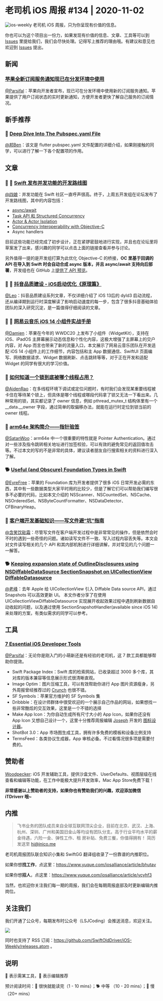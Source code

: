 # 老司机 iOS 周报 #134 | 2020-11-02

![ios-weekly](https://github.com/SwiftOldDriver/iOS-Weekly/blob/master/assets/ios-weekly.png?raw=true)
老司机 iOS 周报，只为你呈现有价值的信息。

你也可以为这个项目出一份力，如果发现有价值的信息、文章、工具等可以到 [Issues](https://github.com/SwiftOldDriver/iOS-Weekly/issues) 里提给我们，我们会尽快处理。记得写上推荐的理由哦。有建议和意见也欢迎到 [Issues](https://github.com/SwiftOldDriver/iOS-Weekly/issues) 提出。

## 新闻

### [苹果全新订阅服务通知现已在分发环境中使用](https://developer.apple.com/news/?id=an960mux)

[@Parsifal](https://github.com/ParsifalC)：苹果向开发者宣布，现已可在分发环境中使用新的订阅服务通知。苹果提供了用户订阅状态的实时更新通知，方便开发者更快了解自己服务的订阅情况。

## 新手推荐

### 🐎 [Deep Dive Into The Pubspec.yaml File](https://medium.com/flutter-community/deep-dive-into-the-pubspec-yaml-file-fb56ac8683b9)

[@邦Ben](https://weibo.com/linwenbang)：该文是 flutter pubspec.yaml 文件配置的详细介绍，如果刚接触的同学，可以进行了解一下各个配置项的作用。

## 文章

### 🌟 🐢 [Swift 发布并发功能的开发路线图](https://forums.swift.org/t/swift-concurrency-roadmap/41611)

[@四娘](https://kemchenj.github.io/)：并发功能在 Swift 社区一直呼声很高。终于，上周五开发组在论坛发布了开发路线图，其中的内容包括：

- [async/await](https://forums.swift.org/t/concurrency-asynchronous-functions/41619)
- [Task API 和 Structured Concurrency](https://forums.swift.org/t/concurrency-structured-concurrency/41622)
- [Actor & Actor Isolation](https://forums.swift.org/t/concurrency-actors-actor-isolation/41613)
- [Concurrency Interoperability with Objective-C](https://forums.swift.org/t/concurrency-interoperability-with-objective-c/41616)
- Async handlers

目前这些功能已经完成了初步设计，正在紧锣密鼓地进行实现，并且也在论坛里将草案发了出来，感兴趣的同学可以点击上面的链接查看并参与讨论。

另外值得一提的是开发组打算为此优化 Objective-C 的桥接，**OC 里基于回调的 API 在导入到 Swift 时会自动合成 async 版本，并且 async/await 支持向后部署**，开发组也在 GitHub 上[提供了 API 预览](https://github.com/DougGregor/swift-concurrency-objc/pull/1/files)。

### 🌟 🐢 [抖音品质建设 - iOS启动优化《原理篇》](https://mp.weixin.qq.com/s/3-Sbqe9gxdV6eI1f435BDg)

[@Leo](https://github.com/leomobiledeveloper)：抖音品质建设系列文章，不仅详细介绍了 iOS 13后的 dyld3 启动流程，还从编译期到运行时深度解读了影响启动速度的每一步，包含了很多抖音基础体验团队的深入研究沉淀，是一篇值得仔细阅读的文章。


### 🌟 🐎 [网易云音乐 iOS 14 小组件实战手册](https://mp.weixin.qq.com/s/gFd8fkJBkQd5RpFSD0P8Ig)

[@Damien](https://github.com/ZengyiMa)：苹果在今年的 WWDC20 上发布了小组件（WidgetKit），支持在 iOS、iPadOS 主屏幕展示动态信息和个性化内容，这极大增强了主屏幕上的交户内容，对 App 而言也带来了新的流量入口，本文展示了网易云音乐团队在开发适配 iOS 14 小组件上的工作细节，内容包括和主 App 数据通信、SwiftUI 页面编写、网络数据请求、Widget 数据刷新、点击跳转等等，对于正在开发和适配 Widget 的同学有很大的学习价值。

### 🐎 [如何知道一个锁到底被哪个线程占用？](https://mp.weixin.qq.com/s/EUxx23NBsaPX2KG6HVG-cQ)

[@AidenRao](https://weibo.com/AidenRao)：在多线程环境下调试或定位问题时，有时我们会发现某重要线程被卡住在等待某个锁上，但具体是哪个线程或哪段代码拿了锁又无法一下看出来。几种常用的锁，其实都记录了 owner 信息，例如 pthread_mutex_t 结构体里有一个 \__data.\__owner 字段，通过简单的取偏移办法，就能在运行时定位到锁当前的 owner 线程。

### 🐎 [arm64e 架构简介——指针验签 ](https://mp.weixin.qq.com/s/a5e0T51kH9NIVKJpRyg4hQ)

[@SatanWoo](https://satanwoo.github.io)：arm64e 中一个很重要的特性就是 Pointer Authentication。通过对一些涉及指令跳转相关地址进行加签校验，可以有效的避免常见的返回值攻击等。不过本文的写的不是非常的具体，建议读者朋友自行搜索相关的资料进行深入了解。

### 🐕 [Useful (and Obscure) Foundation Types in Swift](https://medium.com/better-programming/useful-and-obscure-foundation-types-in-swift-4f2b2c42354e)

[@EyreFree](https://github.com/EyreFree)：苹果的 Foundation 库为开发者提供了很多 iOS 日常开发必需的东西，其中有一些数据类型大家平时用的比较少，但是了解它们可以帮助我们编写很多不必要的代码，比如本文介绍的 NSScanner、NSCountedSet、NSCache、NSOrderedSet、NSByteCountFormatter、NSDataDetector、CFBinaryHeap。

### 🐎 [客户端开发基础知识——写文件避“坑”指南](https://juejin.im/post/6885630755805626375)

[@含笑饮砒霜](https://weibo.com/chinafishnews/)：尽管写文件在客户端开发过程中是非常常见的操作，但是依然会时不时的遇到一些奇怪的问题。诸如读写文件不一致、写入过程内容丢失等。本文会对文件读写相关的几个 API 和其内部机制进行详细讲解，并对常见的几个问题一一解答。

### 🐕 [Keeping expansion state of OutlineDisclosures using NSDiffableDataSource SectionSnapshot on UICollectionView DiffableDatasource](https://crsantos.info/uicollectionviewdiffabledatasource-outline/)

[@老峰](https://github.com/Gesantung)：去年 Apple 给 UICollectionView 引入 Diffable Data source API，通过 Snapshots 可以高效更新 UI。 本文作者分享了在使用 UICollectionViewDiffableDatasource 实现展开收起效果过程中遇到刷新数据自动收起的问题，以及通过使用 SectionSnapshotHandler(available since iOS 14) 来处理的方案，有类似需求的同学可以参考。


## 工具

### [7 Essential iOS Developer Tools](https://medium.com/better-programming/7-essential-ios-developer-tools-6bbc8ce53675)

[@Parsifal](https://github.com/ParsifalC)：无论你是刚入门的小萌新还是有经验的老司机，这 7 款工具都能够帮助你提效。

- Swift Package Index：Swift 库的检索网站，已收录超过 3000 多个库，其对库的版本兼容等信息展示形式很清晰直观。
- Image Optim：图片压缩工具，可以有效帮助你进行 App 图片资源瘦身，另外周报曾经推荐过的 [Crunch](https://github.com/chrissimpkins/Crunch) 也很不错。
- SF Symbols：苹果官方维护的 SF Symbols 集
- Dribbble：在设计师群体中很受欢迎的一个展示自己作品的网站，如果想找一些非常酷炫的交互效果，这里是一个不错的选择
- Make App Icon：为你自动生成所有尺寸大小的 App Icon，如果你还没有 App Icon 又想自己设计一个，这里十分推荐周报编辑 [Joseph](https://github.com/josephchang10) 开发的 [图标设计器](https://apps.apple.com/cn/app/%E5%9B%BE%E6%A0%87%E8%AE%BE%E8%AE%A1%E5%99%A8-app-icon-maker/id1391581924)。
- ShotBot 3.0：App 市场图生成工具，拥有许多免费的模板和设备比例支持
- TermsFeed：各类协议生成器，App 审核必备。不过看情况很多项是需要付费的。

## 赞助者

[Woodpecker](https://apps.apple.com/cn/app/woodpecker/id1333548463?mt=12): iOS 开发辅助工具，提供沙盒文件、UserDefaults、视图层级在线查看和编辑等功能，在工作中能极大提升开发效率，Mac App Store免费下载！

**非常感谢以上赞助者的支持，如果你也有赞助我们的兴趣，欢迎添加微信 iTDriverr 哦~**

## 内推

> 飞书业务的团队成员来自全球互联网顶尖企业，目前在北京、武汉、上海、杭州、深圳、广州和美国旧金山等均设有团队分支。高于行业平均水平的薪金待遇，六险一金、弹性工作、租 房补贴、免费三餐，你值得拥有！
> 简历发送至 hi@inico.me

老司机周报团队联合知识小集和 SwiftGG 翻译组收录了一份靠谱的内推职位。

如果你想**找工作**，点这里：https://www.yuque.com/iosalliance/article/bhutav

如果你想**招人**，点这里：https://www.yuque.com/iosalliance/article/ycyhf3

当然，也欢迎你关注我们每一期的周报，我们会在每期周报底部及时更新编辑内推岗位。

## 关注我们

我们开通了公众号，每期发布时公众号（LSJCoding）会推送消息，欢迎关注。

![](https://github.com/SwiftOldDriver/iOS-Weekly/blob/master/assets/qrcode_for_wechat.jpg?raw=true)

同时也支持了 RSS 订阅：https://github.com/SwiftOldDriver/iOS-Weekly/releases.atom 。

## 说明

🚧 表示需某工具，🌟 表示编辑推荐

预计阅读时间：🐎 很快就能读完（1 - 10 mins）；🐕 中等 （10 - 20 mins）；🐢 慢（20+ mins）
